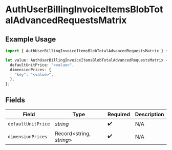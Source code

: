 # AuthUserBillingInvoiceItemsBlobTotalAdvancedRequestsMatrix

## Example Usage

```typescript
import { AuthUserBillingInvoiceItemsBlobTotalAdvancedRequestsMatrix } from "@simplesagar/vercel/models/authuser.js";

let value: AuthUserBillingInvoiceItemsBlobTotalAdvancedRequestsMatrix = {
  defaultUnitPrice: "<value>",
  dimensionPrices: {
    "key": "<value>",
  },
};
```

## Fields

| Field                    | Type                     | Required                 | Description              |
| ------------------------ | ------------------------ | ------------------------ | ------------------------ |
| `defaultUnitPrice`       | *string*                 | :heavy_check_mark:       | N/A                      |
| `dimensionPrices`        | Record<string, *string*> | :heavy_check_mark:       | N/A                      |